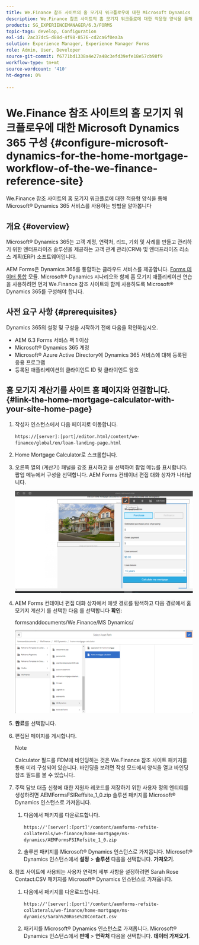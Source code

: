 ```yaml
---
title: We.Finance 참조 사이트의 홈 모기지 워크플로우에 대한 Microsoft Dynamics 365 구성
description: We.Finance 참조 사이트의 홈 모기지 워크플로에 대한 적응형 양식을 통해 Microsoft&reg; Dynamics 365 서비스를 사용하는 방법을 알아봅니다.
products: SG_EXPERIENCEMANAGER/6.3/FORMS
topic-tags: develop, Configuration
exl-id: 2ac37dc5-d88d-4f98-8576-cd2ca6f0ea3a
solution: Experience Manager, Experience Manager Forms
role: Admin, User, Developer
source-git-commit: f6771bd1338a4e27a48c3efd39efe18e57cb98f9
workflow-type: tm+mt
source-wordcount: '410'
ht-degree: 0%

---
```


# We.Finance 참조 사이트의 홈 모기지 워크플로우에 대한 Microsoft Dynamics 365 구성 {#configure-microsoft-dynamics-for-the-home-mortgage-workflow-of-the-we-finance-reference-site}

We.Finance 참조 사이트의 홈 모기지 워크플로에 대한 적응형 양식을 통해 Microsoft® Dynamics 365 서비스를 사용하는 방법을 알아봅니다

## 개요 {#overview}

Microsoft® Dynamics 365는 고객 계정, 연락처, 리드, 기회 및 사례를 만들고 관리하기 위한 엔터프라이즈 솔루션을 제공하는 고객 관계 관리(CRM) 및 엔터프라이즈 리소스 계획(ERP) 소프트웨어입니다.

AEM Forms은 Dynamics 365를 통합하는 클라우드 서비스를 제공합니다. [Forms 데이터 통합](/help/forms/using/data-integration.md) 모듈. Microsoft® Dynamics 시나리오와 함께 홈 모기지 애플리케이션 연습을 사용하려면 먼저 We.Finance 참조 사이트와 함께 사용하도록 Microsoft® Dynamics 365를 구성해야 합니다.

## 사전 요구 사항 {#prerequisites}

Dynamics 365의 설정 및 구성을 시작하기 전에 다음을 확인하십시오.

* AEM 6.3 Forms 서비스 팩 1 이상
* Microsoft® Dynamics 365 계정
* Microsoft® Azure Active Directory에 Dynamics 365 서비스에 대해 등록된 응용 프로그램
* 등록된 애플리케이션의 클라이언트 ID 및 클라이언트 암호

## 홈 모기지 계산기를 사이트 홈 페이지와 연결합니다. {#link-the-home-mortgage-calculator-with-your-site-home-page}

1. 작성자 인스턴스에서 다음 페이지로 이동합니다.

   `https://[server]:[port]/editor.html/content/we-finance/global/en/loan-landing-page.html`

1. Home Mortgage Calculator로 스크롤합니다.
1. 오른쪽 열의 (계산기) 패널을 강조 표시하고 을 선택하여 팝업 메뉴를 표시합니다. 팝업 메뉴에서 구성을 선택합니다. AEM Forms 컨테이너 편집 대화 상자가 나타납니다.

   ![calculatorconfigurepanel](assets/calculatorconfigurepanel.png)

1. AEM Forms 컨테이너 편집 대화 상자에서 에셋 경로를 탐색하고 다음 경로에서 홈 모기지 계산기 를 선택한 다음 를 선택합니다 **확인**:

   formsanddocuments/We.Finance/MS Dynamics/

   ![selectassetpath](assets/selectassetpath.png)

1. **완료**&#x200B;를 선택합니다.
1. 편집된 페이지를 게시합니다.

   >[!NOTE]
   >
   >Calculator 필드를 FDM에 바인딩하는 것은 We.Finance 참조 사이트 패키지를 통해 미리 구성되어 있습니다. 바인딩을 보려면 작성 모드에서 양식을 열고 바인딩 참조 필드를 볼 수 있습니다.

1. 주택 담보 대출 신청에 대한 지원자 레코드를 저장하기 위한 사용자 정의 엔티티를 생성하려면 AEMFormsFSIReffsite_1_0.zip 솔루션 패키지를 Microsoft® Dynamics 인스턴스로 가져옵니다.

   1. 다음에서 패키지를 다운로드합니다.

      `https://'[server]:[port]'/content/aemforms-refsite-collaterals/we-finance/home-mortgage/ms-dynamics/AEMFormsFSIRefsite_1_0.zip`

   1. 솔루션 패키지를 Microsoft® Dynamics 인스턴스로 가져옵니다. Microsoft® Dynamics 인스턴스에서 **설정** > **솔루션** 다음을 선택합니다. **가져오기**.

1. 참조 사이트에 사용되는 사용자 연락처 세부 사항을 설정하려면 Sarah Rose Contact.CSV 패키지를 Microsoft® Dynamics 인스턴스로 가져옵니다.

   1. 다음에서 패키지를 다운로드합니다.

      `https://'[server]:[port]'/content/aemforms-refsite-collaterals/we-finance/home-mortgage/ms-dynamics/Sarah%20Rose%20Contact.csv`

   1. 패키지를 Microsoft® Dynamics 인스턴스로 가져옵니다. Microsoft® Dynamics 인스턴스에서 **판매** > **연락처** 다음을 선택합니다. **데이터 가져오기**.
